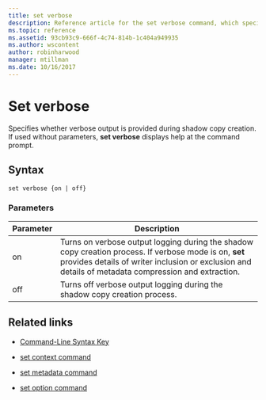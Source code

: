 ```yaml
---
title: set verbose
description: Reference article for the set verbose command, which specifies whether verbose output is provided during shadow copy creation.
ms.topic: reference
ms.assetid: 93cb93c9-666f-4c74-814b-1c404a949935
ms.author: wscontent
author: robinharwood
manager: mtillman
ms.date: 10/16/2017
---
```


# Set verbose

Specifies whether verbose output is provided during shadow copy creation. If used without parameters, **set verbose** displays help at the command prompt.

## Syntax

```
set verbose {on | off}
```

### Parameters

| Parameter | Description |
|--|--|
| on | Turns on verbose output logging  during the shadow copy creation process. If verbose mode is on, **set** provides details of writer inclusion or exclusion and details of metadata compression and extraction. |
| off | Turns off verbose output logging during the shadow copy creation process. |

## Related links

- [Command-Line Syntax Key](command-line-syntax-key.md)

- [set context command](set-context.md)

- [set metadata command](set-metadata.md)

- [set option command](set-option.md)
